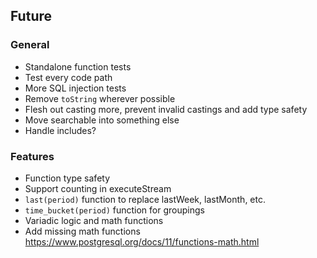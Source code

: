 ## Future

### General

- Standalone function tests
- Test every code path
- More SQL injection tests
- Remove `toString` wherever possible
- Flesh out casting more, prevent invalid castings and add type safety
- Move searchable into something else
- Handle includes?

### Features

- Function type safety
- Support counting in executeStream
- `last(period)` function to replace lastWeek, lastMonth, etc.
- `time_bucket(period)` function for groupings
- Variadic logic and math functions
- Add missing math functions https://www.postgresql.org/docs/11/functions-math.html
